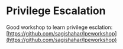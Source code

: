 # Privilege Escalation

Good workshop to learn privilege esclation: [https://github.com/sagishahar/lpeworkshop](https://github.com/sagishahar/lpeworkshop)



